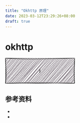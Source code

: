 ```yaml
---
title: "Okhttp 原理"
date: 2023-03-12T23:29:26+08:00
draft: true
---
```


# okhttp

![Okhttp整体流程](okhttp.drawio.png)

## 参考资料
- []()
- []()